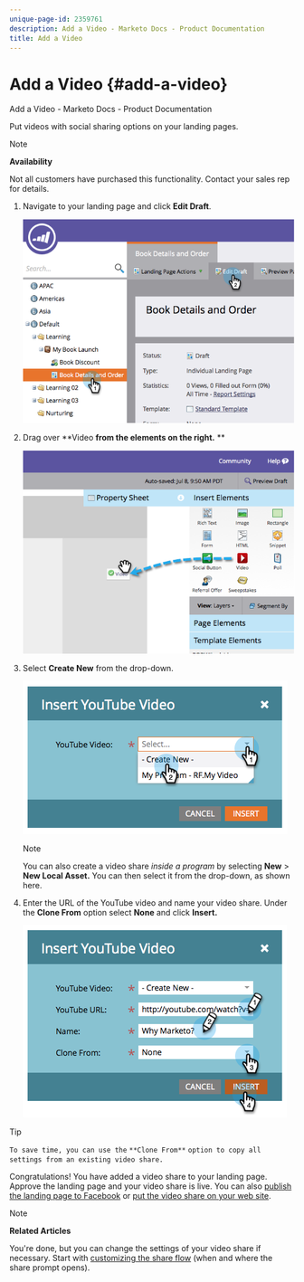 ```yaml
---
unique-page-id: 2359761
description: Add a Video - Marketo Docs - Product Documentation
title: Add a Video
---
```


# Add a Video {#add-a-video}

Add a Video - Marketo Docs - Product Documentation

Put videos with social sharing options on your landing pages.

>[!NOTE]
>
>**Availability**
>
>Not all customers have purchased this functionality. Contact your sales rep for details.

1. Navigate to your landing page and click **Edit Draft**.

   ![](assets/image2014-9-23-16-3a49-3a49.png)

1. Drag over **Video **from the elements on the right.** **

   ![](assets/image2014-9-23-16-3a51-3a0.png)

1. Select **Create New** from the drop-down.

   ![](assets/image2014-9-23-16-3a51-3a11.png)

   >[!NOTE]
   >
   >You can also create a video share *inside a program* by selecting **New** > **New Local Asset.** You can then select it from the drop-down, as shown here.

1. Enter the URL of the YouTube video and name your video share. Under the **Clone From** option select **None** and click **Insert.**

   ![](assets/image2014-9-23-16-3a51-3a32.png)

>[!TIP]
>
>`To save time, you can use the` `**Clone From**` `option to copy all settings from an existing video share.`

Congratulations! You have added a video share to your landing page. Approve the landing page and your video share is live. You can also [publish the landing page to Facebook](../../../../../welcome-to-marketo-docs/product-docs/demand-generation/facebook/publish-landing-pages-to-facebook.md) or [put the video share on your web site](../../../../../welcome-to-marketo-docs/product-docs/demand-generation/social/configuring-social-actions/customize-video-share-flow.md).

>[!NOTE]
>
>**Related Articles**
>
>You're done, but you can change the settings of your video share if necessary. Start with [customizing the share flow](../../../../../welcome-to-marketo-docs/product-docs/demand-generation/social/configuring-social-actions/customize-video-share-flow.md) (when and where the share prompt opens).

